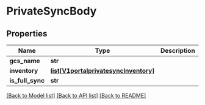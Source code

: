 # PrivateSyncBody

## Properties
Name | Type | Description | Notes
------------ | ------------- | ------------- | -------------
**gcs_name** | **str** |  | [optional] 
**inventory** | [**list[V1portalprivatesyncInventory]**](V1portalprivatesyncInventory.md) |  | [optional] 
**is_full_sync** | **str** |  | [optional] 

[[Back to Model list]](../README.md#documentation-for-models) [[Back to API list]](../README.md#documentation-for-api-endpoints) [[Back to README]](../README.md)

